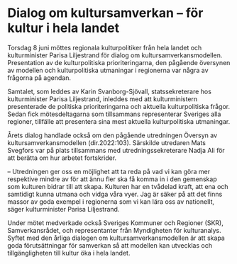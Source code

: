 # Dialog om kultursamverkan – för kultur i hela landet

Torsdag 8 juni möttes regionala kulturpolitiker från hela landet och kulturminister Parisa Liljestrand för dialog om kultursamverkansmodellen. Presentation av de kulturpolitiska prioriteringarna, den pågående översynen av modellen och kulturpolitiska utmaningar i regionerna var några av frågorna på agendan.


Samtalet, som leddes av Karin Svanborg\-Sjövall, statssekreterare hos kulturminister Parisa Liljestrand, inleddes med att kulturministern presenterade de politiska prioriteringarna och aktuella kulturpolitiska frågor. Sedan fick mötesdeltagarna som tillsammans representerar Sveriges alla regioner, tillfälle att presentera sina mest aktuella kulturpolitiska utmaningar.

Årets dialog handlade också om den pågående utredningen Översyn av kultursamverkansmodellen (dir.2022:103\). Särskilde utredaren Mats Svegfors var på plats tillsammans med utredningssekreterare Nadja Ali för att berätta om hur arbetet fortskrider.

– Utredningen ger oss en möjlighet att ta reda på vad vi kan göra mer respektive mindre av för att ännu fler ska få komma in i den gemenskap som kulturen bidrar till att skapa. Kulturen har en tvådelad kraft, att ena och samtidigt kunna utmana och vidga våra vyer. Jag är säker på att det finns massor av goda exempel i regionerna som vi kan lära oss av nationellt, säger kulturminister Parisa Liljestrand.

Under mötet medverkade också Sveriges Kommuner och Regioner (SKR), Samverkansrådet, och representanter från Myndigheten för kulturanalys. Syftet med den årliga dialogen om kultursamverkansmodellen är att skapa goda förutsättningar för samverkan så att modellen kan utvecklas och tillgängligheten till kultur öka i hela landet.
